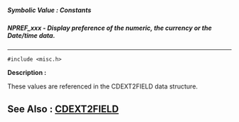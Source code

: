 ##### Symbolic Value : Constants
##### NPREF_xxx - Display preference of the numeric, the currency or the Date/time data.
---
```
#include <misc.h>
```
**Description :**

These values are referenced in the CDEXT2FIELD data structure.

**See Also :**
[CDEXT2FIELD](/reference/Data/CDEXT2FIELD)
---
